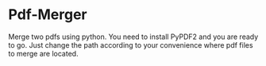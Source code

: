 # Pdf-Merger
Merge two pdfs using python.
You need to install PyPDF2 and you are ready to go.
Just change the path according to your convenience where pdf files to merge are located.
